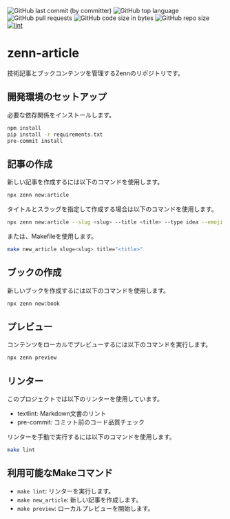 <!-- textlint-enable ja-technical-writing/sentence-length -->
![GitHub last commit (by committer)](https://img.shields.io/github/last-commit/susumutomita/zenn-article)
![GitHub top language](https://img.shields.io/github/languages/top/susumutomita/zenn-article)
![GitHub pull requests](https://img.shields.io/github/issues-pr/susumutomita/zenn-article)
![GitHub code size in bytes](https://img.shields.io/github/languages/code-size/susumutomita/zenn-article)
![GitHub repo size](https://img.shields.io/github/repo-size/susumutomita/zenn-article)
[![lint](https://github.com/susumutomita/zenn-article/actions/workflows/lint.yml/badge.svg?branch=main)](https://github.com/susumutomita/zenn-article/actions/workflows/lint.yml)
<!-- textlint-enable ja-technical-writing/sentence-length -->

# zenn-article

技術記事とブックコンテンツを管理するZennのリポジトリです。

## 開発環境のセットアップ

必要な依存関係をインストールします。

```bash
npm install
pip install -r requirements.txt
pre-commit install
```

## 記事の作成

新しい記事を作成するには以下のコマンドを使用します。

```bash
npx zenn new:article
```

タイトルとスラッグを指定して作成する場合は以下のコマンドを使用します。

```bash
npx zenn new:article --slug <slug> --title <title> --type idea --emoji ✨
```

または、Makefileを使用します。

```bash
make new_article slug=<slug> title="<title>"
```

## ブックの作成

新しいブックを作成するには以下のコマンドを使用します。

```bash
npx zenn new:book
```

## プレビュー

コンテンツをローカルでプレビューするには以下のコマンドを実行します。

```bash
npx zenn preview
```

## リンター

このプロジェクトでは以下のリンターを使用しています。

- textlint: Markdown文書のリント
- pre-commit: コミット前のコード品質チェック

リンターを手動で実行するには以下のコマンドを使用します。

```bash
make lint
```

## 利用可能なMakeコマンド

- `make lint`: リンターを実行します。
- `make new_article`: 新しい記事を作成します。
- `make preview`: ローカルプレビューを開始します。
